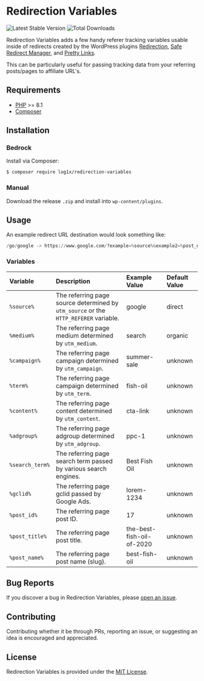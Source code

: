 # Redirection Variables

![Latest Stable Version](https://img.shields.io/packagist/v/log1x/redirection-variables?style=flat-square)
![Total Downloads](https://img.shields.io/packagist/dt/log1x/redirection-variables?style=flat-square)

Redirection Variables adds a few handy referer tracking variables usable inside of redirects created by the WordPress plugins [Redirection](https://wordpress.org/plugins/redirection/), [Safe Redirect Manager](https://wordpress.org/plugins/safe-redirect-manager/), and [Pretty Links](https://wordpress.org/plugins/pretty-link/).

This can be particularly useful for passing tracking data from your referring posts/pages to affiliate URL's.

## Requirements

- [PHP](https://secure.php.net/manual/en/install.php) >= 8.1
- [Composer](https://getcomposer.org/download/)

## Installation

### Bedrock

Install via Composer:

```bash
$ composer require log1x/redirection-variables
```

### Manual

Download the release `.zip` and install into `wp-content/plugins`.

## Usage

An example redirect URL destination would look something like:

```py
/go/google -> https://www.google.com/?example=%source%&example2=%post_name%
```

### Variables

| Variable        | Description                                                                          | Example Value             | Default Value |
| :-------------- | :----------------------------------------------------------------------------------- | :------------------------ | :------------ |
| `%source%`      | The referring page source determined by `utm_source` or the `HTTP_REFERER` variable. | google                    | direct        |
| `%medium%`      | The referring page medium determined by `utm_medium`.                                | search                    | organic       |
| `%campaign%`    | The referring page campaign determined by `utm_campaign`.                            | summer-sale               | unknown       |
| `%term%`        | The referring page campaign determined by `utm_term`.                                | fish-oil                  | unknown       |
| `%content%`     | The referring page content determined by `utm_content`.                              | cta-link                  | unknown       |
| `%adgroup%`     | The referring page adgroup determined by `utm_adgroup`.                              | ppc-1                     | unknown       |
| `%search_term%` | The referring page search term passed by various search engines.                     | Best Fish Oil             | unknown       |
| `%gclid%`       | The referring page gclid passed by Google Ads.                                       | lorem-1234                | unknown       |
| `%post_id%`     | The referring page post ID.                                                          | 17                        | unknown       |
| `%post_title%`  | The referring page post title.                                                       | the-best-fish-oil-of-2020 | unknown       |
| `%post_name%`   | The referring page post name (slug).                                                 | best-fish-oil             | unknown       |

## Bug Reports

If you discover a bug in Redirection Variables, please [open an issue](https://github.com/log1x/redirection-variables/issues).

## Contributing

Contributing whether it be through PRs, reporting an issue, or suggesting an idea is encouraged and appreciated.

## License

Redirection Variables is provided under the [MIT License](https://github.com/log1x/redirection-variables/blob/master/LICENSE.md).
